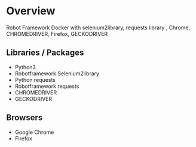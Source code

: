 # Overview
Robot Framework Docker with selenium2library, requests library , Chrome, CHROMEDRIVER, Firefox, GECKODRIVER



## Libraries / Packages
  - Python3
  - Robotframework Selenium2library
  - Python requests
  - Robotframework requests
  - CHROMEDRIVER
  - GECKODRIVER

## Browsers
  - Google Chrome
  - Firefox
